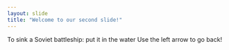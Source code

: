 ```yaml
---
layout: slide
title: "Welcome to our second slide!"
---
```

To sink a Soviet battleship: put it in the water
Use the left arrow to go back!
